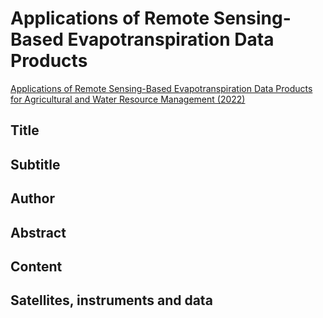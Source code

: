 
# Applications of Remote Sensing-Based Evapotranspiration Data Products

[Applications of Remote Sensing-Based Evapotranspiration Data Products for Agricultural and Water Resource Management (2022)](https://appliedsciences.nasa.gov/join-mission/training/english/arset-applications-remote-sensing-based-evapotranspiration-data)

## Title

## Subtitle

## Author

## Abstract

## Content

## Satellites, instruments and data

